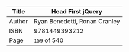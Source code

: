 Title | Head First jQuery
------|-------------------
Author| Ryan Benedetti, Ronan Cranley
ISBN  | 9781449393212
Page  | `159` of 540



